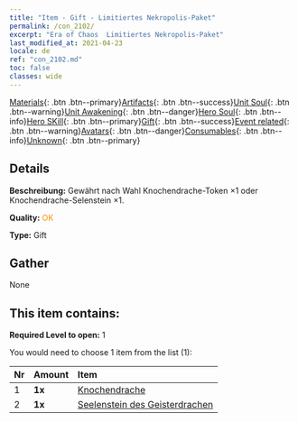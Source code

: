 ```yaml
---
title: "Item - Gift - Limitiertes Nekropolis-Paket"
permalink: /con_2102/
excerpt: "Era of Chaos  Limitiertes Nekropolis-Paket"
last_modified_at: 2021-04-23
locale: de
ref: "con_2102.md"
toc: false
classes: wide
---
```

 [Materials](/ItemsDE/){: .btn .btn--primary}[Artifacts](/ItemsDE/Artifacts/){: .btn .btn--success}[Unit Soul](/ItemsDE/UnitSoul/){: .btn .btn--warning}[Unit Awakening](/ItemsDE/UnitAwakening/){: .btn .btn--danger}[Hero Soul](/ItemsDE/HeroSoul/){: .btn .btn--info}[Hero SKill](/ItemsDE/HeroSkill/){: .btn .btn--primary}[Gift](/ItemsDE/Gift/){: .btn .btn--success}[Event related](/ItemsDE/Events/){: .btn .btn--warning}[Avatars](/ItemsDE/Avatars/){: .btn .btn--danger}[Consumables](/ItemsDE/Consumables/){: .btn .btn--info}[Unknown](/ItemsDE/Unknown/){: .btn .btn--primary}

## Details
 **Beschreibung:** Gewährt nach Wahl Knochendrache-Token ×1 oder Knochendrache-Selenstein ×1.

 **Quality:** <span style="color: #FF8C00">OK</span>

 **Type:** Gift

## Gather

  None

## This item contains:

 **Required Level to open:** 1

 You would need to choose 1 item from the list (1):

  | Nr | Amount |     Item    |
  |:---|:-------|:------------|
  | 1 |  **1x** | [Knochendrache](/ItemsDE/unt_214/) |  | 
  | 2 |  **1x** | [Seelenstein des Geisterdrachen](/ItemsDE/unt_303/) |  | 
